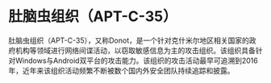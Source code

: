 # 肚脑虫组织（APT-C-35）

肚脑虫组织（APT-C-35），又称Donot，是一个针对克什米尔地区相关国家的政府机构等领域进行网络间谍活动，以窃取敏感信息为主的攻击组织。该组织具备针对Windows与Android双平台的攻击能力。该组织的攻击活动最早可追溯到2016年，近年来该组织活动频繁不断被数个国内外安全团队持续追踪和披露。



